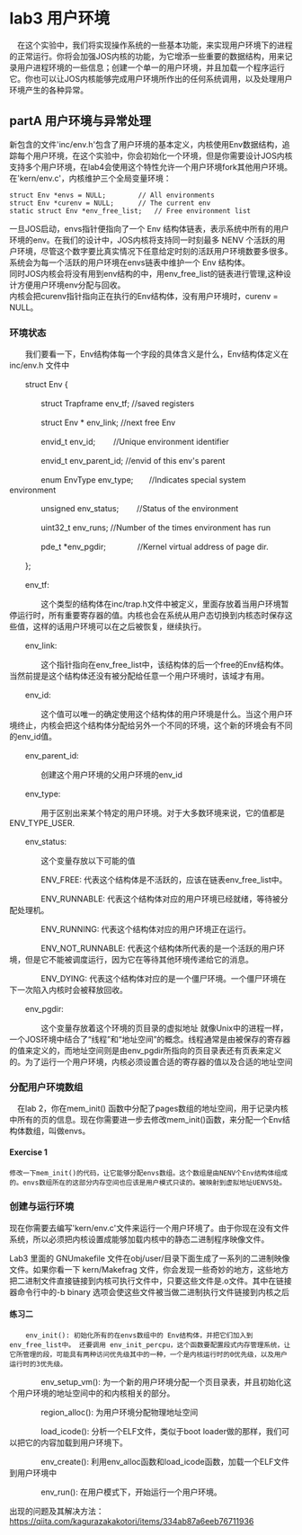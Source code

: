 

# lab3 用户环境

　在这个实验中，我们将实现操作系统的一些基本功能，来实现用户环境下的进程的正常运行。你将会加强JOS内核的功能，为它增添一些重要的数据结构，用来记录用户进程环境的一些信息；创建一个单一的用户环境，并且加载一个程序运行它。你也可以让JOS内核能够完成用户环境所作出的任何系统调用，以及处理用户环境产生的各种异常。

## partA 用户环境与异常处理
新包含的文件'inc/env.h'包含了用户环境的基本定义，内核使用Env数据结构，追踪每个用户环境，在这个实验中，你会初始化一个环境，但是你需要设计JOS内核支持多个用户环境，在lab4会使用这个特性允许一个用户环境fork其他用户环境。   
在'kern/env.c'，内核维护三个全局变量环境：
```
struct Env *envs = NULL;		// All environments
struct Env *curenv = NULL;		// The current env
static struct Env *env_free_list;	// Free environment list
```
一旦JOS启动，envs指针便指向了一个 Env 结构体链表，表示系统中所有的用户环境的env。在我们的设计中，JOS内核将支持同一时刻最多 NENV 个活跃的用户环境，尽管这个数字要比真实情况下任意给定时刻的活跃用户环境数要多很多。系统会为每一个活跃的用户环境在envs链表中维护一个 Env 结构体。  
同时JOS内核会将没有用到env结构的中，用env_free_list的链表进行管理,这种设计方便用户环境env分配与回收。  
内核会把curenv指针指向正在执行的Env结构体，没有用户环境时，curenv = NULL。  
###  环境状态
　　我们要看一下，Env结构体每一个字段的具体含义是什么，Env结构体定义在 inc/env.h 文件中

　　struct Env {

　　　　struct Trapframe env_tf;      //saved registers

　　　　struct Env * env_link;         //next free Env

　　　　envid_t env_id;　　            //Unique environment identifier

　　　　envid_t env_parent_id;        //envid of this env's parent

　　　　enum EnvType env_type;　　//Indicates special system environment

　　　　unsigned env_status;　　   //Status of the environment

　　　　uint32_t env_runs;         //Number of the times environment has run

　　　　pde_t *env_pgdir;　　　　//Kernel virtual address of page dir.

　　};　　

　　env_tf:

　　　　这个类型的结构体在inc/trap.h文件中被定义，里面存放着当用户环境暂停运行时，所有重要寄存器的值。内核也会在系统从用户态切换到内核态时保存这些值，这样的话用户环境可以在之后被恢复，继续执行。

　　env_link:

　　　　这个指针指向在env_free_list中，该结构体的后一个free的Env结构体。当然前提是这个结构体还没有被分配给任意一个用户环境时，该域才有用。

　　env_id:

　　　　这个值可以唯一的确定使用这个结构体的用户环境是什么。当这个用户环境终止，内核会把这个结构体分配给另外一个不同的环境，这个新的环境会有不同的env_id值。

　　env_parent_id:

　　　　创建这个用户环境的父用户环境的env_id

　　env_type:

　　　　用于区别出来某个特定的用户环境。对于大多数环境来说，它的值都是 ENV_TYPE_USER.

　　env_status:

　　　　这个变量存放以下可能的值

　　　　ENV_FREE: 代表这个结构体是不活跃的，应该在链表env_free_list中。

　　　　ENV_RUNNABLE: 代表这个结构体对应的用户环境已经就绪，等待被分配处理机。

　　　　ENV_RUNNING: 代表这个结构体对应的用户环境正在运行。

　　　　ENV_NOT_RUNNABLE: 代表这个结构体所代表的是一个活跃的用户环境，但是它不能被调度运行，因为它在等待其他环境传递给它的消息。

　　　　ENV_DYING: 代表这个结构体对应的是一个僵尸环境。一个僵尸环境在下一次陷入内核时会被释放回收。

　　env_pgdir:

　　　　这个变量存放着这个环境的页目录的虚拟地址
就像Unix中的进程一样，一个JOS环境中结合了“线程”和“地址空间”的概念。线程通常是由被保存的寄存器的值来定义的，而地址空间则是由env_pgdir所指向的页目录表还有页表来定义的。为了运行一个用户环境，内核必须设置合适的寄存器的值以及合适的地址空间


### 分配用户环境数组
　在lab 2，你在mem_init() 函数中分配了pages数组的地址空间，用于记录内核中所有的页的信息。现在你需要进一步去修改mem_init()函数，来分配一个Env结构体数组，叫做envs。

#### Exercise 1 
    修改一下mem_init()的代码，让它能够分配envs数组。这个数组是由NENV个Env结构体组成的。envs数组所在的这部分内存空间也应该是用户模式只读的。被映射到虚拟地址UENVS处。

### 创建与运行环境
现在你需要去编写'kern/env.c'文件来运行一个用户环境了。由于你现在没有文件系统，所以必须把内核设置成能够加载内核中的静态二进制程序映像文件。

Lab3 里面的 GNUmakefile 文件在obj/user/目录下面生成了一系列的二进制映像文件。如果你看一下 kern/Makefrag 文件，你会发现一些奇妙的地方，这些地方把二进制文件直接链接到内核可执行文件中，只要这些文件是.o文件。其中在链接器命令行中的-b binary 选项会使这些文件被当做二进制执行文件链接到内核之后

#### 练习二 
        env_init(): 初始化所有的在envs数组中的 Env结构体，并把它们加入到 env_free_list中。 还要调用 env_init_percpu，这个函数要配置段式内存管理系统，让它所管理的段，可能具有两种访问优先级其中的一种，一个是内核运行时的0优先级，以及用户运行时的3优先级。

　　　　env_setup_vm(): 为一个新的用户环境分配一个页目录表，并且初始化这个用户环境的地址空间中的和内核相关的部分。

　　　　region_alloc(): 为用户环境分配物理地址空间

　　　　load_icode(): 分析一个ELF文件，类似于boot loader做的那样，我们可以把它的内容加载到用户环境下。

　　　　env_create(): 利用env_alloc函数和load_icode函数，加载一个ELF文件到用户环境中

　　　　env_run(): 在用户模式下，开始运行一个用户环境。










出现的问题及其解决方法：https://qiita.com/kagurazakakotori/items/334ab87a6eeb76711936
